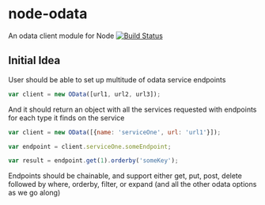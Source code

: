 node-odata
==========

An odata client module for Node
[![Build Status](https://travis-ci.org/zclark/node-odata.png?branch=master)](https://travis-ci.org/zclark/node-odata)

## Initial Idea

User should be able to set up multitude of odata service endpoints

```javascript
var client = new OData([url1, url2, url3]);
```

And it should return an object with all the services requested
with endpoints for each type it finds on the service


```javascript
var client = new OData([{name: 'serviceOne', url: 'url1'}]);

var endpoint = client.serviceOne.someEndpoint;

var result = endpoint.get(1).orderby('someKey');
```

Endpoints should be chainable, and support either get, put, post, delete
followed by where, orderby, filter, or expand (and all the other odata options
as we go along)